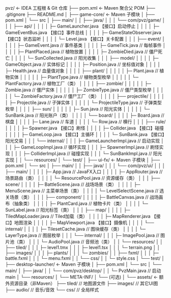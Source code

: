 pvz/                                 ← IDEA 工程根 & Git 仓库
├── pom.xml                          ← Maven 聚合父 POM
├── .gitignore
├── README.md
│
├── game-core/                       ← Maven 子模块
│   ├── pom.xml
│   └── src
│       ├── main/
│       │   ├── java/
│       │   │   └── com/pvz/game/
│       │   │       ├── api/
│       │   │       │  ├─ GameLauncher.java          【接口】启动停止
│       │   │       │  ├─ GameEventBus.java          【接口】事件总线
│       │   │       │  ├─ GameStateObserver.java     【接口】状态监听
│       │   │       │  └─ Level.java                 【接口】关卡配置
│       │   │       ├── event/
│       │   │       │  ├─ GameEvent.java             // 事件基类
│       │   │       │  ├─ GameTick.java              // 每帧事件
│       │   │       │  ├─ PlantPlaced.java           // 植物放置
│       │   │       │  ├─ ZombieDied.java            // 僵尸死亡
│       │   │       │  └─ SunCollected.java          // 阳光收集
│       │   │       ├── model/
│       │   │       │  ├─ GameObject.java            // 实体标记
│       │   │       │  ├─ Position.java              // 坐标值对象
│       │   │       │  ├─ Health.java                // 血量值对象
│       │   │       │  ├── plant/
│       │   │       │  │  ├─ Plant.java              // 植物实体
│       │   │       │  │  ├─ PlantType.java          // 植物类型枚举
│       │   │       │  │  └─ PlantFactory.java       // 植物工厂（类）
│       │   │       │  ├── zombie/
│       │   │       │  │  ├─ Zombie.java             // 僵尸实体
│       │   │       │  │  ├─ ZombieType.java         // 僵尸类型枚举
│       │   │       │  │  └─ ZombieFactory.java      // 僵尸工厂（类）
│       │   │       │  ├── projectile/
│       │   │       │  │  ├─ Projectile.java         // 子弹实体
│       │   │       │  │  └─ ProjectileType.java     // 子弹类型枚举
│       │   │       │  ├── sun/
│       │   │       │  │  ├─ Sun.java                // 阳光实体
│       │   │       │  │  └─ SunBank.java            // 阳光账户（类）
│       │   │       │  └── board/
│       │   │       │     ├─ Board.java              // 棋盘
│       │   │       │     ├─ Lane.java               // 车道
│       │   │       │     └─ Row.java                // 横行
│       │   │       ├── rule/
│       │   │       │  ├─ Spawner.java               【接口】刷怪
│       │   │       │  ├─ Collider.java              【接口】碰撞
│       │   │       │  ├─ GameLoop.java              【接口】主循环
│       │   │       │  └─ SunBank.java               【接口】阳光交易
│       │   │       └── internal/
│       │   │          ├─ GameLauncherImpl.java      // 启动实现
│       │   │          ├─ GameLoopImpl.java          // 循环实现
│       │   │          ├─ SpawnerImpl.java           // 刷怪实现
│       │   │          ├─ ColliderImpl.java          // 碰撞实现
│       │   │          └─ SunBankImpl.java           // 阳光实现
│       │   └── resources/
│       └── test/
│
├── ui-fx/                           ← Maven 子模块
│   ├── pom.xml
│   └── src
│       ├── main/
│       │   ├── java/
│       │   │   └── com/pvz/ui/
│       │   │       ├── main/
│       │   │       │  ├─ App.java                   // JavaFX入口
│       │   │       │  ├─ AppRouter.java             // 场景路由（类）
│       │   │       │  └─ ResourcePool.java          // 资源缓存（类）
│       │   │       ├── scene/
│       │   │       │  ├─ BattleScene.java           // 战场场景（类）
│       │   │       │  ├─ MenuScene.java             // 主菜单场景（类）
│       │   │       │  └─ LevelSelectScene.java      // 选关场景（类）
│       │   │       ├── component/
│       │   │       │  ├─ BattleCanvas.java          // 战场画布（抽象类）
│       │   │       │  ├─ PlantCard.java             // 植物卡片（类）
│       │   │       │  └─ SunLabel.java              // 阳光标签（类）
│       │   │       ├── map/
│       │   │       │  ├─ TiledMapLoader.java        // Tiled加载（类）
│       │   │       │  ├─ MapRenderer.java           【接口】地图渲染
│       │   │       │  ├─ MapViewport.java           【接口】摄像机
│       │   │       │  └── internal/
│       │   │       │     ├─ TilesetCache.java       // 图块缓存（类）
│       │   │       │     └─ LayerType.java          // 图层枚举
│       │   │       └── internal/
│       │   │          ├─ ImagePool.java             // 图片池（类）
│       │   │          └─ AudioPool.java             // 音频池（类）
│       │   └── resources/
│       │       ├── tiled/
│       │       │  ├─ level1.tmx
│       │       │  ├─ level1.tsx
│       │       │  └─ terrain.png
│       │       ├── images/
│       │       │  ├─ plants/
│       │       │  └─ zombies/
│       │       ├── fxml/
│       │       │  ├─ battle.fxml
│       │       │  └─ menu.fxml
│       │       └── css/
│       │          └─ style.css
│       └── test/
│
├── desktop-launcher/                ← Maven 子模块
│   ├── pom.xml
│   └── src
│       └── main/
│           ├── java/
│           │   └── com/pvz/desktop/
│           │       └─ PvzMain.java  // 启动main
│           └── resources/
│               └── META-INF/
│                   └── (可选)
│
└── assets/                          ← 额外资源目录（非Maven）
    ├── tiled/                       // 地图源文件
    ├── images/                      // 其它UI图
    ├── audio/                       // 音乐/音效
    └── css/                         // 全局样式
